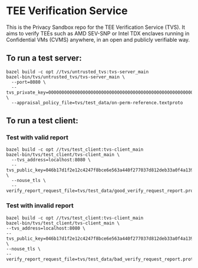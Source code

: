# TEE Verification Service

This is the Privacy Sandbox repo for the TEE Verification Service (TVS). It aims
to verify TEEs such as AMD SEV-SNP or Intel TDX enclaves running in Confidential
VMs (CVMS) anywhere, in an open and publicly verifiable way.

## To run a test server:

```
bazel build -c opt //tvs/untrusted_tvs:tvs-server_main
bazel-bin/tvs/untrusted_tvs/tvs-server_main \
  --port=8080 \
  --tvs_private_key=0000000000000000000000000000000000000000000000000000000000000001 \
  --appraisal_policy_file=tvs/test_data/on-perm-reference.textproto
```

## To run a test client:

### Test with valid report

```
bazel build -c opt //tvs/test_client:tvs-client_main
bazel-bin/tvs/test_client/tvs-client_main \
  --tvs_address=localhost:8080 \
  --tvs_public_key=046b17d1f2e12c4247f8bce6e563a440f277037d812deb33a0f4a13945d898c2964fe342e2fe1a7f9b8ee7eb4a7c0f9e162bce33576b315ececbb6406837bf51f5 \
  --nouse_tls \
  --verify_report_request_file=tvs/test_data/good_verify_request_report.prototext
```

### Test with invalid report

```
bazel build -c opt //tvs/test_client:tvs-client_main
bazel-bin/tvs/test_client/tvs-client_main \
--tvs_address=localhost:8080 \
--tvs_public_key=046b17d1f2e12c4247f8bce6e563a440f277037d812deb33a0f4a13945d898c2964fe342e2fe1a7f9b8ee7eb4a7c0f9e162bce33576b315ececbb6406837bf51f5
\
--nouse_tls \
--verify_report_request_file=tvs/test_data/bad_verify_request_report.prototext
```
